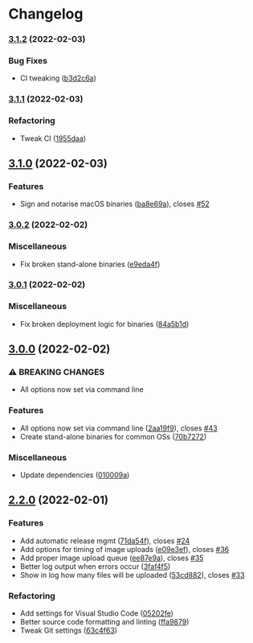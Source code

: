 # Changelog

### [3.1.2](https://github.com/ptarmiganlabs/butler-icon-upload/compare/butler-icon-upload-v3.1.1...butler-icon-upload-v3.1.2) (2022-02-03)


### Bug Fixes

* CI tweaking ([b3d2c6a](https://github.com/ptarmiganlabs/butler-icon-upload/commit/b3d2c6ac12657155ae03ecff94f6f9a8317c69d3))

### [3.1.1](https://github.com/ptarmiganlabs/butler-icon-upload/compare/butler-icon-upload-v3.1.0...butler-icon-upload-v3.1.1) (2022-02-03)


### Refactoring

* Tweak CI ([1955daa](https://github.com/ptarmiganlabs/butler-icon-upload/commit/1955daa22fbbb5bcf91a12aa5d93f96b0c6d77b4))

## [3.1.0](https://github.com/ptarmiganlabs/butler-icon-upload/compare/butler-icon-upload-v3.0.2...butler-icon-upload-v3.1.0) (2022-02-03)


### Features

* Sign and notarise macOS binaries ([ba8e69a](https://github.com/ptarmiganlabs/butler-icon-upload/commit/ba8e69a0f8d837051254ff929001f6181293edb0)), closes [#52](https://github.com/ptarmiganlabs/butler-icon-upload/issues/52)

### [3.0.2](https://github.com/ptarmiganlabs/butler-icon-upload/compare/butler-icon-upload-v3.0.1...butler-icon-upload-v3.0.2) (2022-02-02)


### Miscellaneous

* Fix broken stand-alone binaries ([e9eda4f](https://github.com/ptarmiganlabs/butler-icon-upload/commit/e9eda4f55314bcfd9527836188955215e515b7cd))

### [3.0.1](https://github.com/ptarmiganlabs/butler-icon-upload/compare/butler-icon-upload-v3.0.0...butler-icon-upload-v3.0.1) (2022-02-02)


### Miscellaneous

* Fix broken deployment logic for binaries ([84a5b1d](https://github.com/ptarmiganlabs/butler-icon-upload/commit/84a5b1d064d5ea4b5c43a755201e7b8e462de96d))

## [3.0.0](https://github.com/ptarmiganlabs/butler-icon-upload/compare/butler-icon-upload-v2.2.0...butler-icon-upload-v3.0.0) (2022-02-02)


### ⚠ BREAKING CHANGES

* All options now set via command line

### Features

* All options now set via command line ([2aa19f9](https://github.com/ptarmiganlabs/butler-icon-upload/commit/2aa19f91b1d4929dea5d8656e58476bfd2872810)), closes [#43](https://github.com/ptarmiganlabs/butler-icon-upload/issues/43)
* Create stand-alone binaries for common OSs ([70b7272](https://github.com/ptarmiganlabs/butler-icon-upload/commit/70b727201b67d49b7277aae8854bad70a0c09d28))


### Miscellaneous

* Update dependencies ([010009a](https://github.com/ptarmiganlabs/butler-icon-upload/commit/010009a415d65c949e089c3457796a0872ce2c5a))

## [2.2.0](https://github.com/ptarmiganlabs/butler-icon-upload/compare/butler-icon-upload-v2.1.0...butler-icon-upload-v2.2.0) (2022-02-01)


### Features

* Add automatic release mgmt ([71da54f](https://github.com/ptarmiganlabs/butler-icon-upload/commit/71da54f43fe29c4a6a152c72df90df5fef73ba2b)), closes [#24](https://github.com/ptarmiganlabs/butler-icon-upload/issues/24)
* Add options for timing of image uploads ([e09e3ef](https://github.com/ptarmiganlabs/butler-icon-upload/commit/e09e3eff63772fbd26f3955a26bfa92a18b4b43d)), closes [#36](https://github.com/ptarmiganlabs/butler-icon-upload/issues/36)
* Add proper image upload queue ([ee87e9a](https://github.com/ptarmiganlabs/butler-icon-upload/commit/ee87e9a865c6ab5137d7b7d76122fdc5a1050a39)), closes [#35](https://github.com/ptarmiganlabs/butler-icon-upload/issues/35)
* Better log output when errors occur ([3faf4f5](https://github.com/ptarmiganlabs/butler-icon-upload/commit/3faf4f5f2b924b0aef24fd51ddf7869653987b31))
* Show in log how many files will be uploaded ([53cd882](https://github.com/ptarmiganlabs/butler-icon-upload/commit/53cd88233716317fa9b09ddf1f02ee7afd60adbc)), closes [#33](https://github.com/ptarmiganlabs/butler-icon-upload/issues/33)


### Refactoring

* Add settings for Visual Studio Code ([05202fe](https://github.com/ptarmiganlabs/butler-icon-upload/commit/05202fe0373afdf436f7c3e6ca2416cbcf567bbd))
* Better source code formatting and linting ([ffa9879](https://github.com/ptarmiganlabs/butler-icon-upload/commit/ffa9879e0e52922f2b4f84988c6abdca840b5a65))
* Tweak Git settings ([63c4f63](https://github.com/ptarmiganlabs/butler-icon-upload/commit/63c4f63a64224913846b2de81c90a967164b153b))
